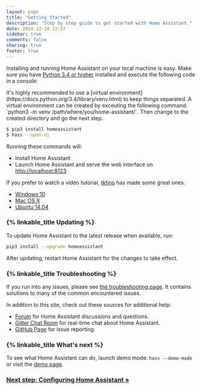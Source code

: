 ```yaml
---
layout: page
title: "Getting Started"
description: "Step by step guide to get started with Home Assistant."
date: 2014-12-18 22:57
sidebar: true
comments: false
sharing: true
footer: true
---
```


Installing and running Home Assistant on your local machine is easy. Make sure you have [Python 3.4 or higher](https://www.python.org/downloads/) installed and execute the following code in a console:

<p class='note'>
It's highly recommended to use a [virtual environment](https://docs.python.org/3.4/library/venv.html) to keep things separated. A virtual environment can be created by exceuting the following command: `python3 -m venv /path/where/you/home-assistant/`. Then change to the created directory and go the next step.
</p>

```bash
$ pip3 install homeassistant
$ hass --open-ui
```

Running these commands will:

 - Install Home Assistant
 - Launch Home Assistant and serve the web interface on [http://localhost:8123](http://localhost:8123)


If you prefer to watch a video tutorial, [tktino](https://github.com/tktino) has made some great ones.

 - [Windows 10](https://www.youtube.com/watch?v=X27eVvuqwnY)
 - [Mac OS X](https://www.youtube.com/watch?v=hej6ipN86ls)
 - [Ubuntu 14.04](https://www.youtube.com/watch?v=SXaAG1lGNH0)

### {% linkable_title Updating %}

To update Home Assistant to the latest release when available, run:

```bash
pip3 install --upgrade homeassistant
```

After updating, restart Home Assistant for the changes to take effect.

### {% linkable_title Troubleshooting %}

If you run into any issues, please see [the troubleshooting page](/getting-started/troubleshooting/). It contains solutions to many of the common encountered issues.

In addition to this site, check out these sources for additional help:

 - [Forum](https://community.home-assistant.io) for Home Assistant discussions and questions.
 - [Gitter Chat Room](https://gitter.im/balloob/home-assistant) for real-time chat about Home Assistant.
 - [GitHub Page](https://github.com/home-assistant/home-assistant/issues) for issue reporting.

### {% linkable_title What's next %}

To see what Home Assistant can do, launch demo mode: `hass --demo-mode` or visit the [demo page](/demo).

### [Next step: Configuring Home Assistant &raquo;](/getting-started/configuration/)
